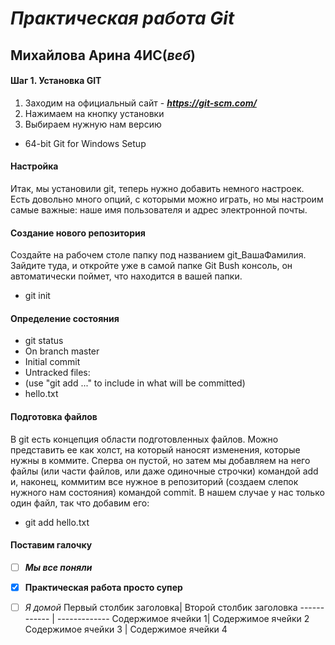 # *Практическая работа Git*
## Михайлова Арина 4ИС(*веб*)
#### Шаг 1. Установка GIT
1. Заходим на официальный сайт - ***https://git-scm.com/***
2. Нажимаем на кнопку установки<br>
3. Выбираем нужную нам версию
- 64-bit Git for Windows Setup<br>
#### Настройка<br>
Итак, мы установили git, теперь нужно добавить немного настроек. Есть довольно много опций, с которыми можно играть, но мы настроим самые важные: наше имя пользователя и адрес электронной почты.
#### Создание нового репозитория<br>
Создайте на рабочем столе папку под названием git_ВашаФамилия. Зайдите туда, и откройте уже в самой папке Git Bush консоль, он автоматически поймет, что находится в вашей папки.
- git init
#### Определение состояния<br>
- git status
- On branch master
- Initial commit
- Untracked files:
- (use "git add ..." to include in what will be committed)
- hello.txt
#### Подготовка файлов<br>
В git есть концепция области подготовленных файлов. Можно представить ее как холст, на который наносят изменения, которые нужны в коммите. Сперва он пустой, но затем мы добавляем на него файлы (или части файлов, или даже одиночные строчки) командой add и, наконец, коммитим все нужное в репозиторий (создаем слепок нужного нам состояния) командой commit.
В нашем случае у нас только один файл, так что добавим его:
- git add hello.txt
#### Поставим галочку<br>
- [ ] ***Мы все поняли***
- [X] **Практическая работа просто супер**
- [ ] *Я домой*
Первый столбик заголовка| Второй столбик заголовка
------------ | -------------
Содержимое ячейки 1| Содержимое ячейки 2
Содержимое ячейки 3 | Содержимое ячейки 4



